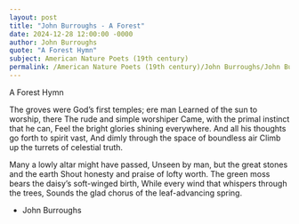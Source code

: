 ```yaml
---
layout: post
title: "John Burroughs - A Forest"
date: 2024-12-28 12:00:00 -0000
author: John Burroughs
quote: "A Forest Hymn"
subject: American Nature Poets (19th century)
permalink: /American Nature Poets (19th century)/John Burroughs/John Burroughs - A Forest
---
```


A Forest Hymn

The groves were God’s first temples; ere man
   Learned of the sun to worship, there
   The rude and simple worshiper
   Came, with the primal instinct that he can,
   Feel the bright glories shining everywhere.
   And all his thoughts go forth to spirit vast,
   And dimly through the space of boundless air
   Climb up the turrets of celestial truth.

   Many a lowly altar might have passed,
   Unseen by man, but the great stones and the earth
   Shout honesty and praise of lofty worth.
   The green moss bears the daisy’s soft-winged birth,
   While every wind that whispers through the trees,
   Sounds the glad chorus of the leaf-advancing spring.

- John Burroughs
